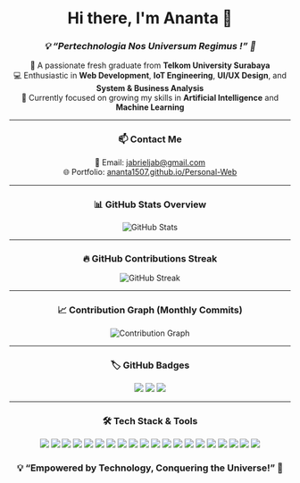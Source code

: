 <h1 align="center">Hi there, I'm Ananta 👋</h1>

<h3 align="center"><em>💡 “Pertechnologia Nos Universum Regimus !” 🚀</em></h3>

<p align="center">
🚀 A passionate fresh graduate from <strong>Telkom University Surabaya</strong><br>
💻 Enthusiastic in <strong>Web Development</strong>, <strong>IoT Engineering</strong>, <strong>UI/UX Design</strong>, and <strong>System & Business Analysis</strong><br>
🎯 Currently focused on growing my skills in <strong>Artificial Intelligence</strong> and <strong>Machine Learning</strong>
</p>

---

<h3 align="center">📫 Contact Me</h3>

<p align="center">
📧 Email: <a href="mailto:jabrieljab@gmail.com">jabrieljab@gmail.com</a> <br>
🌐 Portfolio: <a href="https://ananta15-portfolio.vercel.app/">ananta1507.github.io/Personal-Web</a>
</p>

---

<h3 align="center">📊 GitHub Stats Overview</h3>

<p align="center">
  <img src="https://github-readme-stats.vercel.app/api?username=Ananta1507&count_private=true&show_icons=true&hide=issues&hide_rank=true&theme=tokyonight" alt="GitHub Stats" />
</p>

---

<h3 align="center">🔥 GitHub Contributions Streak</h3>

<p align="center">
  <img src="https://streak-stats.demolab.com/?user=Ananta1507&theme=tokyonight" alt="GitHub Streak" />
</p>

---

<h3 align="center">📈 Contribution Graph (Monthly Commits)</h3>

<p align="center">
  <img src="https://github-readme-activity-graph.vercel.app/graph?username=Ananta1507&theme=tokyonight&area=true" alt="Contribution Graph" />
</p>

---

<h3 align="center">🏷️ GitHub Badges</h3>

<p align="center">
  <img src="https://img.shields.io/github/followers/Ananta1507?label=Followers&style=social" />
  <img src="https://img.shields.io/github/stars/Ananta1507/Ananta1507?style=social" />
  <img src="https://komarev.com/ghpvc/?username=Ananta1507&color=blue" />
</p>

---

<h3 align="center">🛠️ Tech Stack & Tools</h3>

<p align="center">
  <!-- Web Basics -->
  <img src="https://img.shields.io/badge/Code-HTML5-informational?style=flat&logo=html5&logoColor=white&color=E34F26"/>
  <img src="https://img.shields.io/badge/Code-CSS3-informational?style=flat&logo=css3&logoColor=white&color=1572B6"/>
  <img src="https://img.shields.io/badge/Code-JavaScript-informational?style=flat&logo=javascript&logoColor=white&color=F7DF1E"/>
    <!-- Programming Languages -->
  <img src="https://img.shields.io/badge/Code-PHP-informational?style=flat&logo=php&logoColor=white&color=777BB4"/>
  <img src="https://img.shields.io/badge/Code-C-informational?style=flat&logo=c&logoColor=white&color=A8B9CC"/>
  <img src="https://img.shields.io/badge/Code-C++-informational?style=flat&logo=c%2B%2B&logoColor=white&color=00599C"/>
  <img src="https://img.shields.io/badge/Code-Python-informational?style=flat&logo=python&logoColor=white&color=3776AB"/>
  
  <!-- Frameworks -->
  <img src="https://img.shields.io/badge/Framework-React-informational?style=flat&logo=react&logoColor=white&color=61DAFB"/>
  <img src="https://img.shields.io/badge/Framework-Vue.js-informational?style=flat&logo=vue.js&logoColor=white&color=4FC08D"/>
  <img src="https://img.shields.io/badge/Framework-Laravel-informational?style=flat&logo=laravel&logoColor=white&color=FF2D20"/>
  <img src="https://img.shields.io/badge/Framework-Flask-informational?style=flat&logo=flask&logoColor=white&color=000000"/>
  <!-- CSS Framework -->
  <img src="https://img.shields.io/badge/Style-Bootstrap-informational?style=flat&logo=bootstrap&logoColor=white&color=7952B3"/>
  <img src="https://img.shields.io/badge/Style-TailwindCSS-informational?style=flat&logo=tailwind-css&logoColor=white&color=38B2AC"/>
  <!-- Tools -->
<img src="https://img.shields.io/badge/Tools-Git-informational?style=flat&logo=git&logoColor=white&color=F05032"/>
<img src="https://img.shields.io/badge/Tools-Postman-informational?style=flat&logo=postman&logoColor=white&color=FF6C37"/>
<img src="https://img.shields.io/badge/Tools-Arduino-informational?style=flat&logo=arduino&logoColor=white&color=00979D"/>
<img src="https://img.shields.io/badge/UI/UX-Figma-informational?style=flat&logo=figma&logoColor=white&color=F24E1E"/>
<img src="https://img.shields.io/badge/Tools-Katalon_Studio-informational?style=flat&logo=katalon&logoColor=white&color=32C766"/>
<img src="https://img.shields.io/badge/Tools-Cisco_Packet_Tracer-informational?style=flat&logo=cisco&logoColor=white&color=1BA0D7"/>
<img src="https://img.shields.io/badge/Tools-VSCode-informational?style=flat&logo=visualstudiocode&logoColor=white&color=007ACC"/>

</p>

<h3 align="center">💡 “Empowered by Technology, Conquering the Universe!” 🚀</h3>

